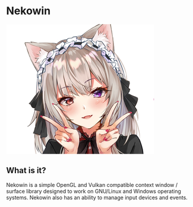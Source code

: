 # Nekowin

![](avatar.png)

## What is it?
Nekowin is a simple OpenGL and Vulkan compatible context window / surface library designed to work on GNU/Linux and Windows operating systems. 
Nekowin also has an ability to manage input devices and events. 
